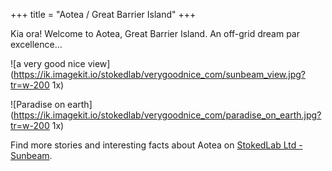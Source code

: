 +++
title = "Aotea / Great Barrier Island"
+++

Kia ora! Welcome to Aotea, Great Barrier Island. An off-grid dream par excellence...

![a very good nice view](https://ik.imagekit.io/stokedlab/verygoodnice_com/sunbeam_view.jpg?tr=w-200 1x)

![Paradise on earth](https://ik.imagekit.io/stokedlab/verygoodnice_com/paradise_on_earth.jpg?tr=w-200 1x)

Find more stories and interesting facts about Aotea on [StokedLab Ltd - Sunbeam](https://www.stokedlab.io/blogs/sunbeam).



